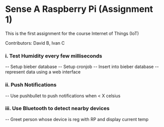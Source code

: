 # Sense A Raspberry Pi (Assignment 1)

This is the first assignment for the course Internet of Things (IoT)

Contributors: David B, Ivan C

### i. Test Humidity every few milliseconds
-- Setup bieber database
-- Setup cronjob
-- Insert into bieber database
--represent data using a web interface

### ii. Push Notifications
-- Use pushbullet to push notifications when < X celsius

### iii. Use Bluetooth to detect nearby devices
-- Greet person whose device is reg with RP and display current temp

